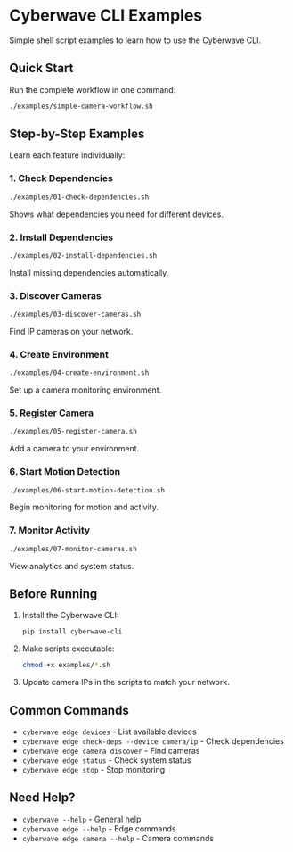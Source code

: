 # Cyberwave CLI Examples

Simple shell script examples to learn how to use the Cyberwave CLI.

## Quick Start

Run the complete workflow in one command:
```bash
./examples/simple-camera-workflow.sh
```

## Step-by-Step Examples

Learn each feature individually:

### 1. Check Dependencies
```bash
./examples/01-check-dependencies.sh
```
Shows what dependencies you need for different devices.

### 2. Install Dependencies  
```bash
./examples/02-install-dependencies.sh
```
Install missing dependencies automatically.

### 3. Discover Cameras
```bash
./examples/03-discover-cameras.sh
```
Find IP cameras on your network.

### 4. Create Environment
```bash
./examples/04-create-environment.sh
```
Set up a camera monitoring environment.

### 5. Register Camera
```bash
./examples/05-register-camera.sh
```
Add a camera to your environment.

### 6. Start Motion Detection
```bash
./examples/06-start-motion-detection.sh
```
Begin monitoring for motion and activity.

### 7. Monitor Activity
```bash
./examples/07-monitor-cameras.sh
```
View analytics and system status.

## Before Running

1. Install the Cyberwave CLI:
   ```bash
   pip install cyberwave-cli
   ```

2. Make scripts executable:
   ```bash
   chmod +x examples/*.sh
   ```

3. Update camera IPs in the scripts to match your network.

## Common Commands

- `cyberwave edge devices` - List available devices
- `cyberwave edge check-deps --device camera/ip` - Check dependencies
- `cyberwave edge camera discover` - Find cameras
- `cyberwave edge status` - Check system status
- `cyberwave edge stop` - Stop monitoring

## Need Help?

- `cyberwave --help` - General help
- `cyberwave edge --help` - Edge commands
- `cyberwave edge camera --help` - Camera commands
